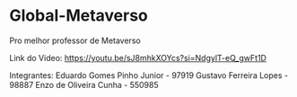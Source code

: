 # Global-Metaverso

Pro melhor professor de Metaverso

Link do Video:
https://youtu.be/sJ8mhkXOYcs?si=NdgylT-eQ_gwFt1D

Integrantes:
Eduardo Gomes Pinho Junior - 97919
Gustavo Ferreira Lopes - 98887
Enzo de Oliveira Cunha - 550985
